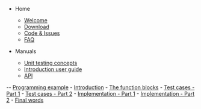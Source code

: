- Home
  - [Welcome](/)
  - [Download](download.md)
  - [Code & Issues](https://www.github.com/TcUnit/TcUnit)
  - [FAQ](faq.md)

- Manuals
  - [Unit testing concepts](unit-testing-concepts.md)
  - [Introduction user guide](introduction-user-guide.md)
  - [API](api.md)

-- [Programming example](programming-example.md)
    - [Introduction](programming-example-introduction.md)
    - [The function blocks](programming-example-the-function-blocks.md)
    - [Test cases - Part 1](programming-example-test-cases-part-one)
    - [Test cases - Part 2](programming-example-test-cases-part-two)
    - [Implementation - Part 1](programming-example-implementation-part-one.md)
    - [Implementation - Part 2](programming-example-implementation-part-two.md)
    - [Final words](programming-example-final-words.md)